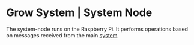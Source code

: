 # Grow System | System Node

The system-node runs on the Raspberry Pi.  It performs operations based on messages received from the main [system][1]

[1]: https://github.com/jmw5598/grow-system/tree/master/system
